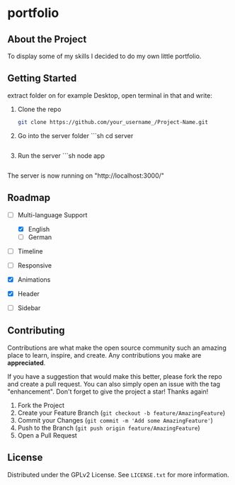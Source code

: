 

# portfolio
## About the Project
To display some of my skills I decided to do my own little portfolio. 
## Getting Started
extract folder on for example Desktop, open terminal in that and write:

1. Clone the repo
   ```sh
   git clone https://github.com/your_username_/Project-Name.git
   ```
2. Go into the server folder ```sh
   cd server
   ```
3. Run the server ```sh
  node app
    ```

The server is now running on "http://localhost:3000/"

## Roadmap
- [ ] Multi-language Support
    - [x] English
    - [ ] German
- [ ] Timeline
- [ ] Responsive
- [x] Animations
- [x] Header
- [ ] Sidebar


## Contributing

Contributions are what make the open source community such an amazing place to learn, inspire, and create. Any contributions you make are **appreciated**.

If you have a suggestion that would make this better, please fork the repo and create a pull request. You can also simply open an issue with the tag "enhancement".
Don't forget to give the project a star! Thanks again!

1. Fork the Project
2. Create your Feature Branch (`git checkout -b feature/AmazingFeature`)
3. Commit your Changes (`git commit -m 'Add some AmazingFeature'`)
4. Push to the Branch (`git push origin feature/AmazingFeature`)
5. Open a Pull Request

## License

Distributed under the GPLv2 License. See `LICENSE.txt` for more information.
